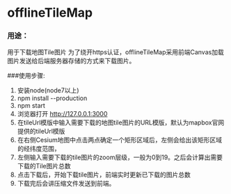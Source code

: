 # offlineTileMap

### 用途：
用于下载地图Tile图片
为了绕开https认证，offlineTileMap采用前端Canvas加载图片发送给后端服务器存储的方式来下载图片。

###使用步骤:
1. 安装node(node7以上)
2. npm install --production
3. npm start
4. 浏览器打开 http://127.0.0.1:3000
5. 在tileUrl模版中输入需要下载的地图tile图片的URL模版，默认为mapbox官网提供的tileUrl模版
6. 在右侧Cesium地图中点击两点确定一个矩形区域后，左侧会给出该矩形区域的经纬度范围，
7. 左侧输入需要下载的tile图片的zoom层级，一般为0到19。之后会计算出需要下载的Tile图片总数
8. 点击下载后，开始下载tile图片，前端实时更新已下载的图片总数
9. 下载完后会讲压缩文件发送到前端。